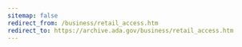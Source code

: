 ```yaml
---
sitemap: false 
redirect_from: /business/retail_access.htm 
redirect_to: https://archive.ada.gov/business/retail_access.htm 
---
```

